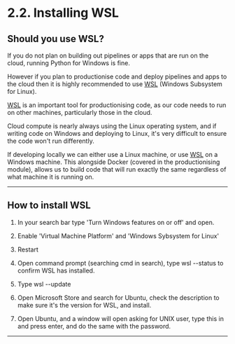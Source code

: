 # 2.2. Installing WSL

## Should you use WSL?

If you do not plan on building out pipelines or apps that are run on the cloud, running Python for Windows is fine. 

However if you plan to productionise code and deploy pipelines and apps to the cloud then it is highly recommended to use [WSL](https://learn.microsoft.com/en-us/windows/wsl/install) (Windows Subsystem for Linux).

[WSL](https://learn.microsoft.com/en-us/windows/wsl/install) is an important tool for productionising code, as our code needs to run on other machines, particularly those in the cloud. 

Cloud compute is nearly always using the Linux operating system, and if writing code on Windows and deploying to Linux, it's very difficult to ensure the code won't run differently. 

If developing locally we can either use a Linux machine, or use [WSL](https://learn.microsoft.com/en-us/windows/wsl/install) on a Windows machine. This alongside Docker (covered in the productionising module), allows us to build code that will run exactly the same regardless of what machine it is running on. 

---

## How to install WSL

1. In your search bar type 'Turn Windows features on or off' and open. 

2. Enable 'Virtual Machine Platform' and 'Windows Sybsystem for Linux'

3. Restart

4. Open command prompt (searching cmd in search), type wsl --status to confirm WSL has installed. 

5. Type wsl --update

6. Open Microsoft Store and search for Ubuntu, check the description to make sure it's the version for WSL, and install.

7. Open Ubuntu, and a window will open asking for UNIX user, type this in and press enter, and do the same with the password.

---
